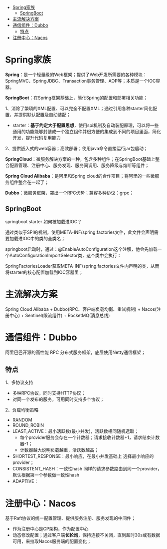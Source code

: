 - [Spring家族](#spring家族)
  - [SpringBoot](#springboot)
- [主流解决方案](#主流解决方案)
- [通信组件：Dubbo](#通信组件dubbo)
  - [特点](#特点)
- [注册中心：Nacos](#注册中心nacos)

# Spring家族
**Spring**：是一个轻量级的Web框架；提供了Web开发所需要的各种模块：SpringMVC、SpringJDBC、Transaction事务管理、AOP等；本质是一个IOC容器。

**SpringBoot**：在Spring框架基础上，简化Spring的配置和部署相关功能；

1、消除了繁琐的XML配置、可以完全不配置XML；通过引用各种starter简化配置，并提供默认配置及自动装配；
- starter：**基于约定大于配置思想**，使用spi机制及自动装配原理，可以将一些通用的功能能够封装成一个独立组件并很方便的集成到不同的项目里面，简化开发，提升代码复用能力
  
2、提供嵌入式的web容器；高效部署；使用java命令直接运行jar包启动；

**SpringCloud**：微服务解决方案的一种，包含多种组件；在SpringBoot基础上整合配置管理、注册中心、服务发现、服务间调用、服务降级与熔断等组件；

**Spring Cloud Alibaba**：是阿里和Spring cloud的合作项目；将阿里的一些微服务组件整合在一起了；

**Dubbo**：微服务框架，突出一个RPC优势；兼容多种协议：grpc；


## SpringBoot

springboot starter 如何被加载进IOC？

通过类似于SPI的机制，使用META-INF/spring.factories文件，此文件会声明需要加载进IOC中的类的全类名；

springboot启动时，通过：@EnableAutoConfiguration这个注解，他会先加载一个AutoConfigurationImportSelector类，这个类中会执行：

SpringFactoriesLoader获取META-INF/spring.factories文件内声明的类，从而将starter的核心配置加载到IOC容器里；

# 主流解决方案

Spring Cloud Alibaba + Dubbo(RPC、客户端负载均衡、重试机制) + Nacos(注册中心) + Sentinel(限流组件) + RocketMQ(消息总线)

# 通信组件：Dubbo
阿里巴巴开源的高性能 RPC 分布式服务框架，底层使用Netty通信框架；

## 特点
1、多协议支持
- 多种RPC协议，同时支持HTTP协议；
- 对同一个发布的服务，可用同时支持多个协议；

2、负载均衡策略
- RANDOM
- ROUND_ROBIN
- LEAST_ACTIVE：最小活跃数(最小并发)，活跃数相同随机选取；
  - 每个provider服务会存在一个计数器；请求接收计数器+1，请求结束计数器-1；
  - 计数器越大说明负载越重，活跃数越高；
- SHORTEST_RESPONSE：最小响应，在最小并发基础上 选择最小响应的provider；
- CONSISTENT_HASH：一致性hash 同样的请求参数路由到同一个provider，默认根据第一个参数做一致性hash
- ADAPTIVE：


# 注册中心：Nacos
基于Raft协议的统一配置管理、提供服务注册、服务发现的中间件；

- 作为注册中心是CP架构，作为配置中心
- 动态修改配置；通过客户端**长轮询**，保持连接不关闭，直到超时30s或有数据可用，来拉取Nacos服务端的配置变化；